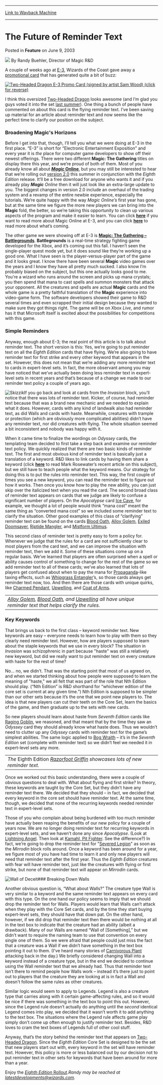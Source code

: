 
---
[Link to Wayback Machine](https://web.archive.org/web/20170621034600/http://magic.wizards.com/en/articles/archive/feature/future-reminder-text-2003-06-09)

[_metadata_:wayback_url]:- "http://magic.wizards.com/en/articles/archive/feature/future-reminder-text-2003-06-09"
[_metadata_:wayback_raw_url]:- "https://web.archive.org/web/20170621034600id_/http://magic.wizards.com/en/articles/archive/feature/future-reminder-text-2003-06-09"
[_metadata_:wayback_capture_timestamp]:- "2017-06-21 03:46:00+00:00"
[_metadata_:description]:- "A couple of weeks ago at E-3, Wizards of the Coast gave away a promotional card that has generated quite a bit of buzz:"
[_metadata_:generator]:- "Drupal 7 (http://drupal.org)"
---


The Future of Reminder Text
===========================



 Posted in **Feature**
 on June 9, 2003 






![](https://media.magic.wizards.com/styles/auth_small/public/generic-avatar-150_288.png)
By Randy Buehler, Director of Magic R&D











A couple of weeks ago at [E-3](http://www.e3expo.com/), Wizards of the Coast gave away a [promotional card](/en/articles/archive/e-3-promo-card-2003-05-20) that has generated quite a bit of buzz:

[![Two-Headed Dragon E-3 Promo Card (signed by artist Sam Wood) (click for reverse)](https://media.magic.wizards.com/image_legacy_migration/global/images/mtgcom_arcana_350_pic1_en.jpg)](http://archive.wizards.com/Magic/Magazine/Article.aspx?x=global/images/mtgcom_arcana_350_pic2_en.jpg)

I think this oversized [Two-Headed Dragon](http://gatherer.wizards.com/Pages/Card/Details.aspx?name=Two-Headed+Dragon) looks awesome (and I’m glad you guys voted it into the set [last summer](/en/articles/archive/selecting-eighth-edition-wrapup-2002-11-25)). One thing a bunch of people have commented on about this card is the flying reminder text. I’ve been saving up material for an article about reminder text and now seems like the perfect time to clarify our position on the subject.

### Broadening Magic's Horizons

Before I get into that, though, I’ll tell you what we were doing at E-3 in the first place. “E-3” is short for “Electronic Entertainment Exposition” and every year it is *the* place for computer game developers to show off their newest offerings. There were two different **Magic: The Gathering** titles on display there this year, and we’re proud of both of them. Most of you already know all about [***Magic* Online**](http://archive.wizards.com/default.asp?x=magic/magiconline), but you may still be interested to hear that we’re rolling out [version 2.0](/en/articles/archive/magic-online-press-release-2003-05-09) this summer in conjunction with the *Eighth Edition* release. It’ll be a free download for anyone who wants it and if you already play ***Magic** Online* then it will just look like an extra-large update to you. The biggest changes in version 2.0 include an overhaul of the trading system and a revamp of the entire newbie experience, especially the tutorials. We’re quite happy with the way **Magic* Online’s* first year has gone, but at the same time we figure the more new players we can bring into the **Magic** fold, the better, so we’re taking this opportunity to clean up various aspects of the program and make it easier to learn. You can click [**here**](http://archive.wizards.com/default.asp?x=magic/magiconline/articlejb052303) if you want to read more about Magic Online at E-3, and you can click [**here**](http://archive.wizards.com/default.asp?x=magic/magiconline/ver20preview) to read more about what’s coming.

The other game we were showing off at E-3 is [**Magic: The Gathering – Battlegrounds**](/en/articles/archive/magic-gathering-battlegrounds-2003-05-16). **Battlegrounds** is a real-time strategy fighting game developed for the Xbox, and it’s coming out this fall. I haven’t seen the single-player quest mode yet, but it does sound like they’re working up a good one. What I have seen is the player-versus-player part of the game and it looks great. I know there have been several **Magic** video games over the years and I know they have all pretty much sucked. I also know I’m probably biased on the subject, but this one actually looks good to me. You’re a wizard who runs around the screen and picks up mana crystals; you then spend that mana to cast spells and summon monsters that attack your opponent. All the creatures and spells are actual **Magic** cards and the whole game is a pretty faithful translation of the **Magic** experience into video-game form. The software developers showed their game to R&D several times and even scrapped their initial design because they wanted to make sure they got things right. The game will be on Xbox *Live*, and rumor has it that Microsoft itself is excited about the possibilities for competitions with this game.

### Simple Reminders

Anyway, enough about E-3; the real point of this article is to talk about reminder text. The short version is this: Yes, we’re going to put reminder text on all the *Eighth Edition* cards that have flying. We’re also going to have reminder text for first strike and every other keyword that appears in the set. However, this does not mean that we’re adding any more reminder text to cards in expert-level sets. In fact, the more observant among you may have noticed that we’ve actually been doing less reminder text in expert-level sets in recent years and that’s because of a change we made to our reminder text policy a couple of years ago.

![Skizzik](http://gatherer.wizards.com/Handlers/Image.ashx?type=card&name=Skizzik)If you go back and look at cards from the *Invasion* block, you’ll notice that there was lots of reminder text. Kicker, of course, had reminder text because that was a brand new mechanic and we needed to explain what it does. However, cards with any kind of landwalk also had reminder text, as did Walls and cards with haste. Meanwhile, creatures with trample or protection (which are obviously more complicated abilities) didn’t have any reminder text, nor did creatures with flying. The whole situation seemed a bit inconsistent and nobody was happy with it.

When it came time to finalize the wordings on *Odyssey* cards, the templating team decided to first take a step back and examine our reminder text policy. We quickly realized that there are two basic kinds of reminder text. The first and most obvious kind of reminder text is basically just a translation of a keyword. R&D likes to link cards by having them share a keyword (click [**here**](/en/articles/archive/making-magic/keyword-wise-2003-05-19) to read Mark Rosewater’s recent article on this subject), but we still have to teach people what the keyword means. Our strategy for doing this is to put the rules into reminder text. This way, the first couple of times you see a new keyword, you can read the reminder text to figure out how it works. Then once you know how to play the new ability, you can just skip over the italicized text when you read the card. The second broad class of reminder text appears on cards that we judge are likely to confuse a significant number of players. On the *Apocalypse* card [Ice Cave](http://gatherer.wizards.com/Pages/Card/Details.aspx?name=Ice+Cave), for example, we thought a lot of people would think “mana cost” meant the same thing as “converted mana cost” so we included some reminder text to clarify the situation. Other good examples of this class of “clarifying” reminder text can be found on the cards [Blood Oath](http://gatherer.wizards.com/Pages/Card/Details.aspx?name=Blood+Oath), [Alloy Golem](http://gatherer.wizards.com/Pages/Card/Details.aspx?name=Alloy+Golem), [Exiled Doomsayer](http://gatherer.wizards.com/Pages/Card/Details.aspx?name=Exiled+Doomsayer), [Riptide Mangler](http://gatherer.wizards.com/Pages/Card/Details.aspx?name=Riptide+Mangler), and [Mistform Ultimus](http://gatherer.wizards.com/Pages/Card/Details.aspx?name=Mistform+Ultimus).

This second class of reminder text is pretty easy to form a policy for. Whenever we judge that the rules for a card are not sufficiently clear to most players from the card text, and we can improve the situation with reminder text, then we add it. Some of these situations come up on a regular basis. We’ve learned that players are often surprised when a spell or ability causes control of something to change for the rest of the game so we add reminder text to all of these cards; we’ve also learned that lots of players get confused about when to pay the mana for [Propaganda](http://gatherer.wizards.com/Pages/Card/Details.aspx?name=Propaganda)-like taxing effects, such as [Whipgrass Entangler](http://gatherer.wizards.com/Pages/Card/Details.aspx?name=Whipgrass+Entangler)’s, so those cards always get reminder text now, too. And then there are those cards with unique quirks, like [Charmed Pendant](http://gatherer.wizards.com/Pages/Card/Details.aspx?name=Charmed+Pendant), [Upwelling](http://gatherer.wizards.com/Pages/Card/Details.aspx?name=Upwelling), and [Coat of Arms](http://gatherer.wizards.com/Pages/Card/Details.aspx?name=Coat+of+Arms).



|  |
| --- |
| *[Alloy Golem](http://gatherer.wizards.com/Pages/Card/Details.aspx?name=Alloy+Golem), [Blood Oath](http://gatherer.wizards.com/Pages/Card/Details.aspx?name=Blood+Oath), and [Upwelling](http://gatherer.wizards.com/Pages/Card/Details.aspx?name=Upwelling) all have unique reminder text that helps clarify the rules.* |

### Key Keywords

That brings us back to the first class – keyword reminder text. New keywords are easy – everyone needs to learn how to play with them so they clearly need reminder text. However, how are players supposed to learn about the staple keywords that we use in every block? The situation in *Invasion* was schizophrenic in part because "haste" was still a relatively new keyword, but did we really want to put reminder text on every creature with haste for the rest of time?

No… no, we didn’t. That was the starting point that most of us agreed on, and when we started thinking about how people were supposed to learn the meaning of "haste," we all felt that was part of the role that Nth Edition should play. (“Nth Edition” is R&D shorthand for “whichever edition of the core set is current at any given time.”) Nth Edition is supposed to be simpler than our other sets because it’s the one that we point new players to. The idea is that new players can cut their teeth on the Core Set, learn the basics of the game, and then graduate up to the sets with new cards.

So new players should learn about haste from *Seventh Edition* cards like [Raging Goblin](http://gatherer.wizards.com/Pages/Card/Details.aspx?name=Raging+Goblin), we reasoned, and that meant that by the time they saw an *Odyssey* card they should already know what haste does. Thus we wouldn’t need to clutter up any *Odyssey* cards with reminder text for the game’s simplest abilities. The same logic applied to [Bog Wraith](http://gatherer.wizards.com/Pages/Card/Details.aspx?&name=Bog%2BWraith) – it’s in the *Seventh Edition* set (complete with reminder text) so we didn’t feel we needed it in expert-level sets any more.



|  |
| --- |
| *The* Eighth Edition *[Razorfoot Griffin](http://gatherer.wizards.com/Pages/Card/Details.aspx?name=Razorfoot+Griffin) showcases lots of new reminder text.* |

Once we worked out this basic understanding, there were a couple of obvious questions to deal with. What about flying and first strike? In theory, these keywords are taught by the Core Set, but they didn’t have any reminder text there. We decided that they should – in fact, we decided that every keyword in the core set should have reminder text. At the same time, though, we decided that none of the recurring keywords needed reminder text in expert-level sets.

Those of you who complain about being burdened with too much reminder have actually been reaping the benefits of our new policy for a couple of years now. We are no longer doing reminder text for recurring keywords in expert-level sets, and we haven’t done any since *Apocalypse*. (Look at [Lightning Angel](http://gatherer.wizards.com/Pages/Card/Details.aspx?name=Lightning+Angel). Then look at [Kamahl, Pit Fighter](http://gatherer.wizards.com/Pages/Card/Details.aspx?name=Kamahl%2C+Pit+Fighter). See the difference?) In fact, we’re going to drop the reminder text for "[Severed Legion](http://gatherer.wizards.com/Pages/Card/Details.aspx?&name=Severed%2BLegion)" as soon as the *Mirrodin* block rolls around. Once a keyword has been around for a year, we figure most of you have had time to learn it and only new players will need that reminder text after the first year. Thus the *Eighth Edition* creatures with fear will have reminder text, just like the creatures with flying or first strike, but none of that reminder text will appear on *Mirrodin* cards.

![Wall of Deceit](http://gatherer.wizards.com/Handlers/Image.ashx?type=card&name=Wall+of+Deceit)### Breaking Down Walls

Another obvious question is, “What about Walls?” The creature type Wall is very similar to a keyword and the same reminder text appears on every card with this type. On the one hand our policy seems to imply that we should drop the reminder text for Walls. Players would learn that Walls can’t attack when they play with the Core Set cards, and by the time they start buying expert-level sets, they should have that down pat. On the other hand, however, if we did drop that reminder text then there would be nothing at all in the text box to indicate that the creature had an ability (albeit a drawback). Many of our Walls are named “Wall of [Something],” but we didn’t want to require the naming team to use that convention on every single one of them. So we were afraid that people could just miss the fact that a creature was a Wall if we didn’t have something in the text box pointing it out to them. (I've heard many stories of [Carnivorous Plant](http://gatherer.wizards.com/Pages/Card/Details.aspx?name=Carnivorous+Plant) attacking back in the day.) We briefly considered changing Wall into a keyword instead of a creature type, but in the end we decided to continue using the Wall reminder text that we already had. Thus that reminder text isn’t there to remind people how Walls work – instead it’s there just to point out to players that the creature they are looking at is in fact a Wall and doesn't follow the same rules as other creatures.

Similar logic would seem to apply to Legends. Legend is also a creature type that carries along with it certain game-affecting rules, and so it would be nice if there was something in the text box to point this out. However, since the Legend rule doesn’t actually do anything until the *second* identical Legend comes into play, we decided that it wasn’t worth it to add anything to the text box. The situations where the Legend rule affects game play simply don’t come up often enough to justify reminder text. Besides, R&D loves to cram the text boxes of Legends full of other cool stuff.

Anyway, that’s the story behind the reminder text that appears on [Two-Headed Dragon](http://gatherer.wizards.com/Pages/Card/Details.aspx?name=Two-Headed+Dragon). Since the *Eighth Edition* Core Set is designed to be the set that new players start out with, every keyword in the set will have reminder text. However, this policy is more or less balanced out by our decision not to put reminder text in other sets for keywords that have been around for more than a year.

 Enjoy the [*Eighth Edition* Rollout](http://archive.wizards.com/default.asp?x=mtgcom/8erollout/welcome).*Randy may be reached at latestdevelopments@wizards.com.*





